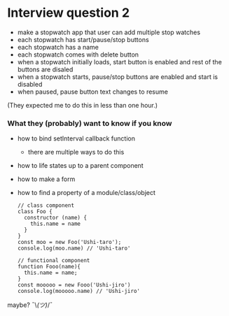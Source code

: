 # Interview question 2

- make a stopwatch app that user can add multiple stop watches
- each stopwatch has start/pause/stop buttons
- each stopwatch has a name
- each stopwatch comes with delete button
- when a stopwatch initially loads, start button is enabled and rest of the buttons are disaled
- when a stopwatch starts, pause/stop buttons are enabled and start is disabled
- when paused, pause button text changes to resume

(They expected me to do this in less than one hour.)

### What they (probably) want to know if you know
- how to bind setInterval callback function
  - there are multiple ways to do this
- how to life states up to a parent component
- how to make a form
- how to find a property of a module/class/object

  ```
  // class component
  class Foo {
    constructor (name) {
      this.name = name
    }
  }
  const moo = new Foo('Ushi-taro');
  console.log(moo.name) // 'Ushi-taro'

  // functional component
  function Fooo(name){
    this.name = name;
  }
  const mooooo = new Fooo('Ushi-jiro')
  console.log(mooooo.name) // 'Ushi-jiro'
  ```



maybe? ¯\\_(ツ)_/¯